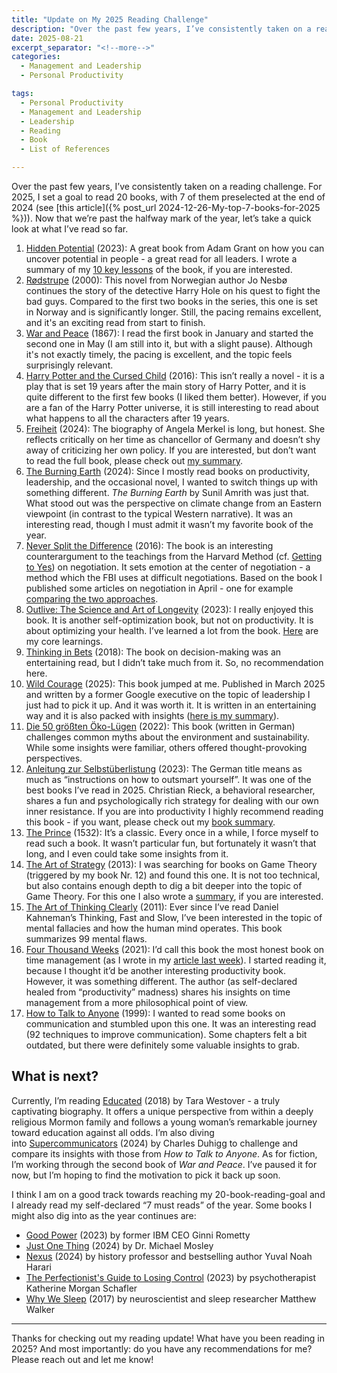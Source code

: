 ```yaml
---
title: "Update on My 2025 Reading Challenge"
description: "Over the past few years, I’ve consistently taken on a reading challenge. For 2025, I set a goal to read 20 books, with 7 of them preselected at the end of 2024. Now that we’re past the halfway mark of the year, let’s take a quick look at what I’ve read so far."
date: 2025-08-21
excerpt_separator: "<!--more-->"
categories:
  - Management and Leadership
  - Personal Productivity

tags:
  - Personal Productivity
  - Management and Leadership
  - Leadership
  - Reading
  - Book
  - List of References

---
```


Over the past few years, I’ve consistently taken on a reading challenge. For 2025, I set a goal to read 20 books, with 7 of them preselected at the end of 2024 (see [this article]({% post_url 2024-12-26-My-top-7-books-for-2025 %})). Now that we’re past the halfway mark of the year, let’s take a quick look at what I’ve read so far.

1. [Hidden Potential](https://www.google.com/search?q=Hidden+Potential) (2023): A great book from Adam Grant on how you can uncover potential in people - a great read for all leaders. I wrote a summary of my [10 key lessons](https://matthiaskarner.com/2025/01/Unlocking-Your-Hidden-Potential-10-Key-Lessons) of the book, if you are interested.
2. [Rødstrupe](https://www.google.com/search?q=r%C3%B8dstrupe+jo+nesb%C3%B8) (2000): This novel from Norwegian author Jo Nesbø continues the story of the detective Harry Hole on his quest to fight the bad guys. Compared to the first two books in the series, this one is set in Norway and is significantly longer. Still, the pacing remains excellent, and it's an exciting read from start to finish.
3. [War and Peace](https://www.google.com/search?q=War+and+Peace) (1867): I read the first book in January and started the second one in May (I am still into it, but with a slight pause). Although it's not exactly timely, the pacing is excellent, and the topic feels surprisingly relevant.
4. [Harry Potter and the Cursed Child](https://www.google.com/search?q=Harry+Potter+and+the+Cursed+Child) (2016): This isn’t really a novel - it is a play that is set 19 years after the main story of Harry Potter, and it is quite different to the first few books (I liked them better). However, if you are a fan of the Harry Potter universe, it is still interesting to read about what happens to all the characters after 19 years.
5. [Freiheit](https://www.google.com/search?q=Freiheit+Angela+Merkel) (2024): The biography of Angela Merkel is long, but honest. She reflects critically on her time as chancellor of Germany and doesn’t shy away of criticizing her own policy. If you are interested, but don’t want to read the full book, please check out [my summary](https://matthiaskarner.com/2025/05/Exploring-Freiheit-by-Angela-Merkel).
6. [The Burning Earth](https://www.google.com/search?q=The+Burning+Earth) (2024):  Since I mostly read books on productivity, leadership, and the occasional novel, I wanted to switch things up with something different. *The Burning Earth* by Sunil Amrith was just that. What stood out was the perspective on climate change from an Eastern viewpoint (in contrast to the typical Western narrative). It was an interesting read, though I must admit it wasn’t my favorite book of the year.
7. [Never Split the Difference](https://www.google.com/search?q=Never+Split+the+Difference) (2016): The book is an interesting counterargument to the teachings from the Harvard Method (cf. [Getting to Yes](https://www.google.com/search?q=Getting+to+Yes)) on negotiation. It sets emotion at the center of negotiation - a method which the FBI uses at difficult negotiations. Based on the book I published some articles on negotiation in April - one for example [comparing the two approaches](https://matthiaskarner.com/2025/04/Harvard-vs-FBI-Two-Negotiation-Methods).
8. [Outlive: The Science and Art of Longevity](https://www.google.com/search?q=Outlive%3A+The+Science+and+Art+of+Longevity) (2023): I really enjoyed this book. It is another self-optimization book, but not on productivity. It is about optimizing your health. I’ve learned a lot from the book. [Here](https://matthiaskarner.com/2025/06/Outlive-How-to-Live-Longer-and-Better) are my core learnings.
9. [Thinking in Bets](https://www.google.com/search?q=Thinking+in+Bets) (2018): The book on decision-making was an entertaining read, but I didn’t take much from it. So, no recommendation here.
10. [Wild Courage](https://www.google.com/search?q=wild+courage) (2025): This book jumped at me. Published in March 2025 and written by a former Google executive on the topic of leadership I just had to pick it up. And it was worth it. It is written in an entertaining way and it is also packed with insights ([here is my summary](https://matthiaskarner.com/2025/06/Outlive-How-to-Live-Longer-and-Better)).
11. [Die 50 größten Öko-Lügen](https://www.google.com/search?q=die+50+gr%C3%B6%C3%9Ften+%C3%B6ko+l%C3%BCgen) (2022): This book (written in German) challenges common myths about the environment and sustainability. While some insights were familiar, others offered thought-provoking perspectives.
12. [Anleitung zur Selbstüberlistung](https://www.google.com/search?q=Anleitung+zur+Selbst%C3%BCberlistung) (2023): The German title means as much as “instructions on how to outsmart yourself”. It was one of the best books I’ve read in 2025. Christian Rieck, a behavioral researcher, shares a fun and psychologically rich strategy for dealing with our own inner resistance. If you are into productivity I highly recommend reading this book - if you want, please check out my [book summary](https://matthiaskarner.com/2025/07/How-to-Outsmart-Yourself-and-Finally-Get-Stuff-Done).
13. [The Prince](https://www.google.com/search?q=The+Prince) (1532): It’s a classic. Every once in a while, I force myself to read such a book. It wasn’t particular fun, but fortunately it wasn’t that long, and I even could take some insights from it.
14. [The Art of Strategy](https://www.google.com/search?q=the+art+of+strategy) (2013): I was searching for books on Game Theory (triggered by my book Nr. 12) and found this one. It is not too technical, but also contains enough depth to dig a bit deeper into the topic of Game Theory. For this one I also wrote a [summary](https://matthiaskarner.com/2025/07/Yet-another-game-theory-article), if you are interested.
15. [The Art of Thinking Clearly](https://www.google.com/search?q=the+art+of+thinking+clearly) (2011): Ever since I’ve read Daniel Kahneman’s Thinking, Fast and Slow, I’ve been interested in the topic of mental fallacies and how the human mind operates. This book summarizes 99 mental flaws.
16. [Four Thousand Weeks](https://www.google.com/search?q=Four+Thousand+Weeks) (2021): I’d call this book the most honest book on time management (as I wrote in my [article last week](https://matthiaskarner.com/2025/08/The-Most-Honest-Book-on-Time-Management)). I started reading it, because I thought it’d be another interesting productivity book. However, it was something different. The author (as self-declared healed from “productivity” madness) shares his insights on time management from a more philosophical point of view.
17. [How to Talk to Anyone](https://www.google.com/search?q=How+to+Talk+to+Anyone) (1999): I wanted to read some books on communication and stumbled upon this one. It was an interesting read (92 techniques to improve communication). Some chapters felt a bit outdated, but there were definitely some valuable insights to grab.

## What is next?

Currently, I’m reading [Educated](https://www.google.com/search?q=Educated) (2018) by Tara Westover - a truly captivating biography. It offers a unique perspective from within a deeply religious Mormon family and follows a young woman’s remarkable journey toward education against all odds. I’m also diving into [Supercommunicators](https://www.google.com/search?q=Supercommunicators) (2024) by Charles Duhigg to challenge and compare its insights with those from *How to Talk to Anyone*. As for fiction, I’m working through the second book of *War and Peace*. I’ve paused it for now, but I’m hoping to find the motivation to pick it back up soon.

I think I am on a good track towards reaching my 20-book-reading-goal and I already read my self-declared “7 must reads” of the year. Some books I might also dig into as the year continues are:

- [Good Power](https://www.google.com/search?q=Good+Power) (2023) by former IBM CEO Ginni Rometty
- [Just One Thing](https://www.google.com/search?q=Just+One+Thing) (2024) by Dr. Michael Mosley
- [Nexus](https://www.google.com/search?q=nexus+yuval+noah+harari) (2024) by history professor and bestselling author Yuval Noah Harari
- [The Perfectionist's Guide to Losing Control](https://www.google.com/search?q=The+Perfectionist%27s+Guide+to+Losing+Control) (2023) by psychotherapist Katherine Morgan Schafler
- [Why We Sleep](https://www.google.com/search?q=Why+We+Sleep) (2017) by neuroscientist and sleep researcher Matthew Walker

---

Thanks for checking out my reading update! What have you been reading in 2025? And most importantly: do you have any recommendations for me? Please reach out and let me know!
